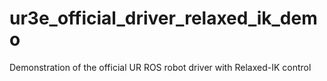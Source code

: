# ur3e_official_driver_relaxed_ik_demo
Demonstration of the official UR ROS robot driver with Relaxed-IK control
